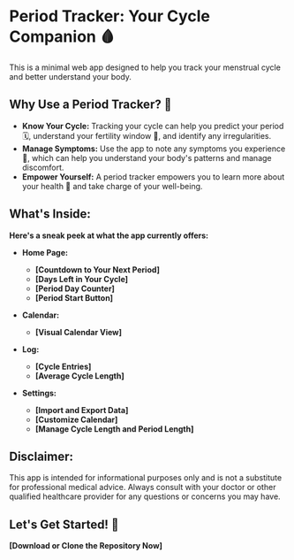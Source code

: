 # Period Tracker:  Your Cycle Companion 🩸

This is a minimal web app designed to help you track your menstrual cycle and better understand your body.

##  Why Use a Period Tracker? 🤔

* **Know Your Cycle:**  Tracking your cycle can help you predict your period 🗓️, understand your fertility window 🤰, and identify any irregularities.
* **Manage Symptoms:**  Use the app to note any symptoms you experience 🤕, which can help you understand your body's patterns and manage discomfort. 
* **Empower Yourself:**  A period tracker empowers you to learn more about your health 💪 and take charge of your well-being.

##  What's Inside:

**Here's a sneak peek at what the app currently offers:**

* **Home Page:** 
    * **[Countdown to Your Next Period]**  
    * **[Days Left in Your Cycle]**
    * **[Period Day Counter]** 
    * **[Period Start Button]** 
* **Calendar:**
    * **[Visual Calendar View]** 
* **Log:**
    * **[Cycle Entries]** 
    * **[Average Cycle Length]** 

* **Settings:**
    * **[Import and Export Data]** 
    * **[Customize Calendar]**
    * **[Manage Cycle Length and Period Length]**
## Disclaimer:

This app is intended for informational purposes only and is not a substitute for professional medical advice.  Always consult with your doctor or other qualified healthcare provider for any questions or concerns you may have. 

##  Let's Get Started! 🚀

**[Download or Clone the Repository Now]**



